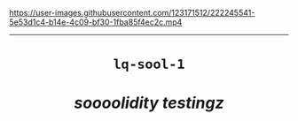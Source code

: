 https://user-images.githubusercontent.com/123171512/222245541-5e53d1c4-b14e-4c09-bf30-1fba85f4ec2c.mp4

---- 

<h1 align="center"><code> lq-sool-1 </code></h1>
<h1 align="center"><i>soooolidity testingz</i></h1>